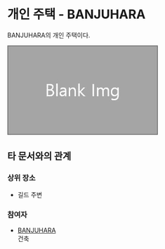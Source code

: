 # 개인 주택 - BANJUHARA

BANJUHARA의 개인 주택이다.

![asdf](../../asset/blank_img.jpg)


## 타 문서와의 관계
### 상위 장소
<!-- tag_source_open:link_list:child_spot -->
- 길드 주변
<!-- tag_close -->


<!-- ### 하위 장소 목록 -->
<!-- tag_target_open:reverse_link_list:child_spot -->
<!-- tag_arg:preset:spots_inside -->
<!-- tag_close -->

<!-- ### 보유 시설 목록 -->
<!-- tag_target_open:reverse_link_list:building_spot -->
<!-- tag_arg:preset:systems_inside -->
<!-- tag_close -->

### 참여자
<!-- tag_source_open:link_list:member_contribute -->
- [BANJUHARA](../members/BANJUHARA.md)  
건축
<!-- tag_close-->